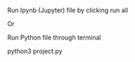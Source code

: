 Run Ipynb (Jupyter) file by clicking run all


Or 


Run Python file through terminal 

python3 project.py
